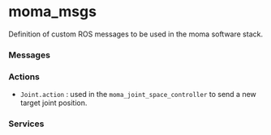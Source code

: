 # moma_msgs

Definition of custom ROS messages to be used in the moma software stack.

### Messages

### Actions
- `Joint.action` : used in the `moma_joint_space_controller` to send a new target joint position.

### Services
